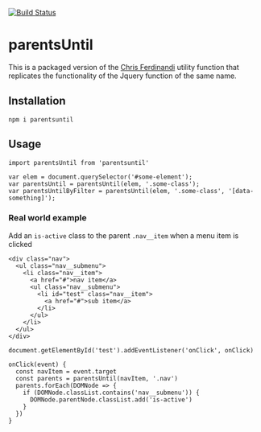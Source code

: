 [![Build Status](https://travis-ci.org/freaksauce/parentsUntil.svg?branch=master)](https://travis-ci.org/freaksauce/parentsUntil)

# parentsUntil
This is a packaged version of the [Chris Ferdinandi](https://gomakethings.com) utility function that replicates the functionality of the Jquery function of the same name.

## Installation
```
npm i parentsuntil
```

## Usage
```
import parentsUntil from 'parentsuntil'

var elem = document.querySelector('#some-element');
var parentsUntil = parentsUntil(elem, '.some-class');
var parentsUntilByFilter = parentsUntil(elem, '.some-class', '[data-something]');
```

### Real world example
Add an `is-active` class to the parent `.nav__item` when a menu item is clicked

```
<div class="nav">
  <ul class="nav__submenu">
    <li class="nav__item">
      <a href="#">nav item</a>
      <ul class="nav__submenu">
        <li id="test" class="nav__item">
          <a href="#">sub item</a>
        </li>
      </ul>
    </li>
  </ul>
</div>

document.getElementById('test').addEventListener('onClick', onClick)

onClick(event) {
  const navItem = event.target
  const parents = parentsUntil(navItem, '.nav')
  parents.forEach(DOMNode => {
    if (DOMNode.classList.contains('nav__submenu')) {
      DOMNode.parentNode.classList.add('is-active')
    }
  })
}
```
